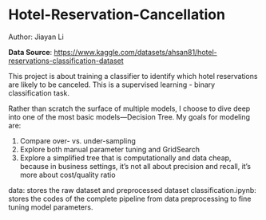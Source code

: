 # Hotel-Reservation-Cancellation

Author: Jiayan Li

**Data Source**: https://www.kaggle.com/datasets/ahsan81/hotel-reservations-classification-dataset

This project is about training a classifier to identify which hotel reservations are likely to be canceled. This is a supervised learning - binary classification task. 

Rather than scratch the surface of multiple models, I choose to dive deep into one of the most basic models—Decision Tree.
My goals for modeling are:
1. Compare over- vs. under-sampling
2. Explore both manual parameter tuning and GridSearch
3. Explore a simplified tree that is computationally and data cheap, because in business settings, it’s not all about precision and recall, it’s more about cost/quality ratio

data: stores the raw dataset and preprocessed dataset
classification.ipynb: stores the codes of the complete pipeline from data preprocessing to fine tuning model parameters.